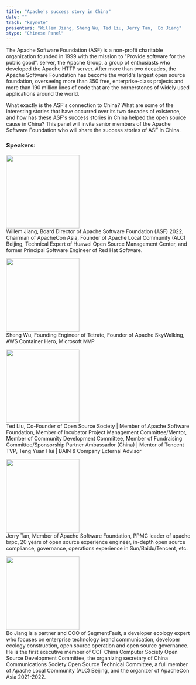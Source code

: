 ```yaml
---
title: "Apache's success story in China"
date: "" 
track: "keynote"
presenters: "Willem Jiang, Sheng Wu, Ted Liu, Jerry Tan,  Bo Jiang"
stype: "Chinese Panel"
---
```

The Apache Software Foundation (ASF) is a non-profit charitable organization founded in 1999 with the mission to "Provide software for the public good". server, the Apache Group, a group of enthusiasts who developed the Apache HTTP server. After more than two decades, the Apache Software Foundation has become the world's largest open source foundation, overseeing more than 350 free, enterprise-class projects and more than 190 million lines of code that are the cornerstones of widely used applications around the world.

What exactly is the ASF's connection to China? What are some of the interesting stories that have occurred over its two decades of existence, and how has these ASF's success stories in China helped the open source cause in China? This panel will invite senior members of the Apache Software Foundation who will share the success stories of ASF in China. 


### Speakers: 
<img src="images/speaker/2012.png" width="200" /><br>
Willem Jiang, Board Director of Apache Software Foundation (ASF) 2022, Chairman of ApacheCon Asia, Founder of Apache Local Community (ALC) Beijing, Technical Expert of Huawei Open Source Management Center, and former Principal Software Engineer of Red Hat Software.

<img src="images/speaker/2012_1.png" width="200" /><br>
Sheng Wu, Founding Engineer of Tetrate, Founder of Apache SkyWalking, AWS Container Hero, Microsoft MVP

<img src="images/speaker/2012_2.png" width="200" /><br>
Ted Liu, Co-Founder of Open Source Society | Member of Apache Software Foundation, Member of Incubator Project Management Committee/Mentor, Member of Community Development Committee, Member of Fundraising Committee/Sponsorship Partner Ambassador (China) | Mentor of Tencent TVP, Teng Yuan Hui | BAIN & Company External Advisor

<img src="images/speaker/2012_3.png" width="200" /><br>
Jerry Tan, Member of Apache Software Foundation, PPMC leader of apache brpc, 20 years of open source experience engineer, in-depth open source compliance, governance, operations experience in Sun/Baidu/Tencent, etc.

<img src="images/speaker/2012_4.png" width="200" /><br>
Bo Jiang is a partner and COO of SegmentFault, a developer ecology expert who focuses on enterprise technology brand communication, developer ecology construction, open source operation and open source governance. He is the first executive member of CCF China Computer Society Open Source Development Committee, the organizing secretary of China Communications Society Open Source Technical Committee, a full member of Apache Local Community (ALC) Beijing, and the organizer of ApacheCon Asia 2021-2022.